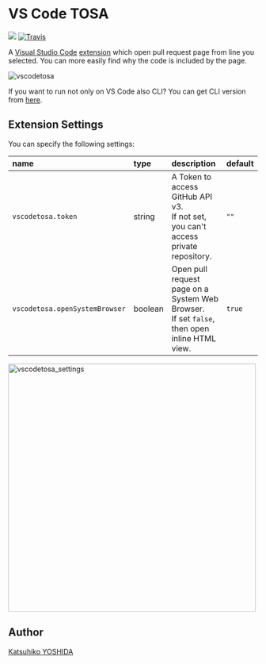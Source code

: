 # VS Code TOSA
[![](https://vsmarketplacebadge.apphb.com/version-short/kyoshidajp.vscode-tosa.svg)](https://marketplace.visualstudio.com/items?itemName=kyoshidajp.vscode-tosa)
[![Travis](https://travis-ci.org/kyoshidajp/vscode-tosa.svg?branch=master)](https://travis-ci.org/kyoshidajp/vscode-tosa)

A [Visual Studio Code](https://code.visualstudio.com/) [extension](https://marketplace.visualstudio.com/VSCode) which open pull request page from line you selected. You can more easily find why the code is included by the page.

![vscodetosa](https://user-images.githubusercontent.com/3317191/37556973-ef60fe02-2a40-11e8-9898-8f333921702b.gif)

If you want to run not only on VS Code also CLI? You can get CLI version from [here](https://github.com/kyoshidajp/tosa). 

## Extension Settings

You can specify the following settings:

| name | type | description | default |
| :--- | :--- | :---------- | :------ |
| `vscodetosa.token` | string | A Token to access GitHub API v3.<br>If not set, you can't access private repository. | `""` |
| `vscodetosa.openSystemBrowser` | boolean | Open pull request page on a System Web Browser.<br>If set `false`, then open inline HTML view. | `true` |

<img width="500" alt="vscodetosa_settings" src="https://user-images.githubusercontent.com/3317191/37252324-b567b00c-2562-11e8-89af-74ad23ff6864.png">

## Author

[Katsuhiko YOSHIDA](https://github.com/kyoshidajp)
